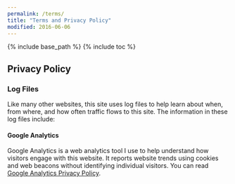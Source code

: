 ```yaml
---
permalink: /terms/
title: "Terms and Privacy Policy"
modified: 2016-06-06
---
```


{% include base_path %}
{% include toc %}

## Privacy Policy



### Log Files

Like many other websites, this site uses log files to help learn about when, from where, and how often traffic flows to this site. The information in these log files include:




#### Google Analytics

Google Analytics is a web analytics tool I use to help understand how visitors engage with this website. It reports website trends using cookies and web beacons without identifying individual visitors. You can read [Google Analytics Privacy Policy](http://www.google.com/analytics/learn/privacy.html).

